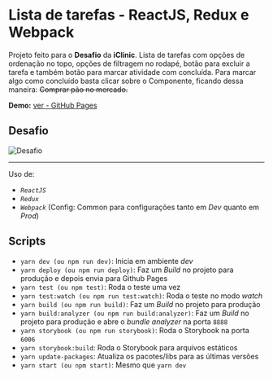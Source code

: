 # Lista de tarefas - ReactJS, Redux e Webpack

Projeto feito para o **Desafio** da **iClinic**.
Lista de tarefas com opções de ordenação no topo, opções de filtragem no rodapé, botão para excluir a tarefa e também botão para marcar atividade com concluída.
Para marcar algo como concluído basta clicar sobre o Componente, ficando dessa maneira:
~~Comprar pão no mercado.~~

**Demo:** [ver - GitHub Pages](https://mauriciord.github.io/lista-tarefas-react/)

## Desafio

![Desafio](https://i.imgur.com/61Dqd7B.png)

---

Uso de:
- _`ReactJS`_
- _`Redux`_
- _`Webpack`_ (Config: Common para configurações tanto em _Dev_ quanto em _Prod_)

## Scripts

- `yarn dev (ou npm run dev)`: Inicia em ambiente _dev_
- `yarn deploy (ou npm run deploy)`: Faz um _Build_ no projeto para produção e depois envia para Github Pages
- `yarn test (ou npm test)`: Roda o teste uma vez
- `yarn test:watch (ou npm run test:watch)`: Roda o teste no modo _watch_
- `yarn build (ou npm run build)`: Faz um _Build_ no projeto para produção
- `yarn build:analyzer (ou npm run build:analyzer)`: Faz um _Build_ no projeto para produção e abre o _bundle analyzer_ na porta `8888` 
- `yarn storybook (ou npm run storybook)`: Roda o Storybook na porta `6006`
- `yarn storybook:build`: Roda o Storybook para arquivos estáticos
- `yarn update-packages`: Atualiza os pacotes/libs para as últimas versões
- `yarn start (ou npm start)`: Mesmo que `yarn dev`

